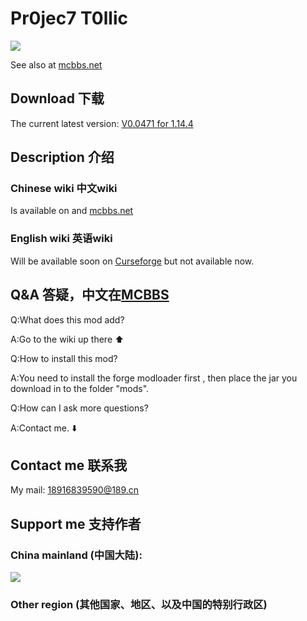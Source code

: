 # Pr0jec7 T0llic

![](https://github.com/dujinhuachinaeddie/Pr0jec7-T0llic/raw/master/222222.png)

See also at [mcbbs.net](https://www.mcbbs.net/forum.php?mod=viewthread&tid=1028078&page=1&extra=#pid17803021)
## Download 下载
The current latest version:
[V0.0471 for 1.14.4](https://github.com/dujinhuachinaeddie/PT1/raw/master/out-hhh/a0.06.jar)

## Description 介绍

### Chinese wiki 中文wiki
 Is available on and [mcbbs.net](https://www.mcbbs.net/forum.php?mod=viewthread&tid=1028078&page=1&extra=#pid17803021)

### English wiki 英语wiki
Will be available soon on [Curseforge](curseforge.com) but not available now.

## Q&A 答疑，中文在[MCBBS](mcbbs.net)

Q:What does this mod add?

A:Go to the wiki up there ⬆️

Q:How to install this mod?

A:You need to install the forge modloader first , then place the jar you download in to the folder "mods".

Q:How can I ask more questions?

A:Contact me. ⬇️

## Contact me 联系我

My mail: 18916839590@189.cn

## Support me 支持作者

### China mainland (中国大陆):
![](https://github.com/dujinhuachinaeddie/Pr0jec7-T0llic/raw/master/afdian-Incimath%20Cal.png)
### Other region (其他国家、地区、以及中国的特别行政区)
